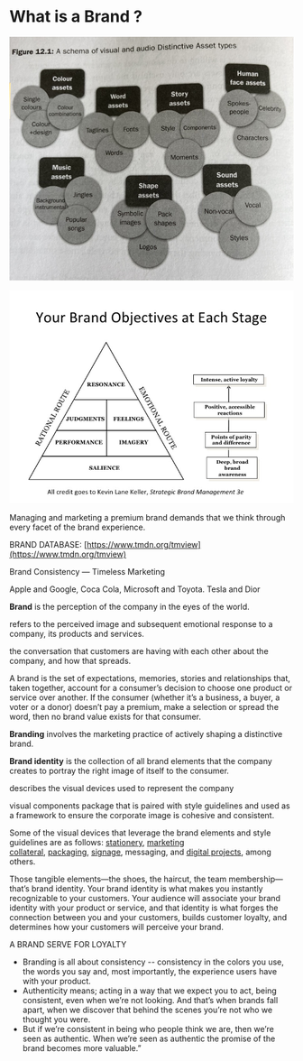 What is a Brand ?
===

![brand](./brand.png)

![stage](./stage.png)

Managing and marketing a premium brand demands that we think through every facet of the brand experience. 

BRAND DATABASE: [https://www.tmdn.org/tmview](https://www.tmdn.org/tmview)

Brand Consistency — Timeless Marketing

Apple and Google, Coca Cola, Microsoft and Toyota. Tesla and Dior

**Brand** is the perception of the company in the eyes of the world.

refers to the perceived image and subsequent emotional response to a company, its products and services.

the conversation that customers are having with each other about the company, and how that spreads.

A brand is the set of expectations, memories, stories and relationships that, taken together, account for a consumer’s decision to choose one product or service over another. If the consumer (whether it’s a business, a buyer, a voter or a donor) doesn’t pay a premium, make a selection or spread the word, then no brand value exists for that consumer.

**Branding** involves the marketing practice of actively shaping a distinctive brand.

**Brand identity** is the collection of all brand elements that the company creates to portray the right image of itself to the consumer.

describes the visual devices used to represent the company

visual components package that is paired with style guidelines and used as a framework to ensure the corporate image is cohesive and consistent.

Some of the visual devices that leverage the brand elements and style guidelines are as follows: [stationery](http://designspiration.net/tag/stationary/?utm_source=CMblog&utm_medium=link&utm_campaign=Designing+a+Brand+Identity), [marketing collateral](http://designspiration.net/tag/marketing/?utm_source=CMblog&utm_medium=link&utm_campaign=Designing+a+Brand+Identity), [packaging](http://designspiration.net/tag/packaging/?utm_source=CMblog&utm_medium=link&utm_campaign=Designing+a+Brand+Identity), [signage](http://designspiration.net/tag/signage/?utm_source=CMblog&utm_medium=link&utm_campaign=Designing+a+Brand+Identity), messaging, and [digital projects](http://designspiration.net/tag/web%20design/), among others.

Those tangible elements—the shoes, the haircut, the team membership—that’s brand identity. Your brand identity is what makes you instantly recognizable to your customers. Your audience will associate your brand identity with your product or service, and that identity is what forges the connection between you and your customers, builds customer loyalty, and determines how your customers will perceive your brand.

A BRAND SERVE FOR LOYALTY

- Branding is all about consistency -- consistency in the colors you use, the words you say and, most importantly, the experience users have with your product.
- Authenticity means; acting in a way that we expect you to act, being consistent, even when we’re not looking. And that’s when brands fall apart, when we discover that behind the scenes you’re not who we thought you were.
- But if we’re consistent in being who people think we are, then we’re seen as authentic. When we’re seen as authentic the promise of the brand becomes more valuable.”